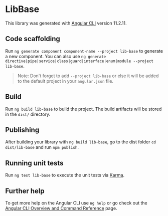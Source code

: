 # LibBase

This library was generated with [Angular CLI](https://github.com/angular/angular-cli) version 11.2.11.

## Code scaffolding

Run `ng generate component component-name --project lib-base` to generate a new component. You can also use `ng generate directive|pipe|service|class|guard|interface|enum|module --project lib-base`.

> Note: Don't forget to add `--project lib-base` or else it will be added to the default project in your `angular.json` file.

## Build

Run `ng build lib-base` to build the project. The build artifacts will be stored in the `dist/` directory.

## Publishing

After building your library with `ng build lib-base`, go to the dist folder `cd dist/lib-base` and run `npm publish`.

## Running unit tests

Run `ng test lib-base` to execute the unit tests via [Karma](https://karma-runner.github.io).

## Further help

To get more help on the Angular CLI use `ng help` or go check out the [Angular CLI Overview and Command Reference](https://angular.io/cli) page.
